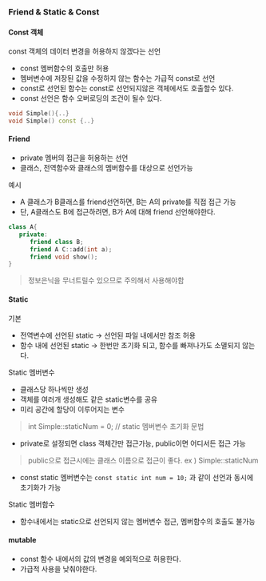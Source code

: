 ### Friend & Static & Const

#### Const 객체
const 객체의 데이터 변경을 허용하지 않겠다는 선언
- const 멤버함수의 호출만 허용
- 멤버변수에 저장된 값을 수정하지 않는 함수는 가급적 const로 선언
- const로 선언된 함수는  const로 선언되지않은 객체에서도 호출할수 있다.
- const 선언은 함수 오버로딩의 조건이 될수 있다.
```cpp
void Simple(){..}
void Simple() const {..}
```

#### Friend
- private 멤버의 접근을 허용하는 선언
- 클래스, 전역함수와 클래스의 멤버함수를 대상으로 선언가능

예시
- A 클래스가 B클래스를 friend선언하면, B는 A의 private를 직접 접근 가능
- 단, A클래스도 B에 접근하려면, B가 A에 대해 friend 선언해야한다.
```cpp
class A{
   private:
      friend class B;
      friend A C::add(int a);
      friend void show();
}
```
> 정보은닉을 무너트릴수 있으므로 주의해서 사용해야함

#### Static
기본
- 전역변수에 선언된 static -> 선언된 파일 내에서만 참조 허용
- 함수 내에 선언된 static -> 한번만 초기화 되고, 함수를 빠져나가도 소멸되지 않는다.

Static 멤버변수
- 클래스당 하나씩만 생성
- 객체를 여러개 생성해도 같은 static변수를 공유
- 미리 공간에 할당이 이루어지는 변수
> int Simple::staticNum = 0; // static 멤버변수 초기화 문법

- private로 설정되면 class 객체간만 접근가능, public이면 어디서든 접근 가능
> public으로 접근시에는 클래스 이름으로 접근이 좋다.
> ex ) Simple::staticNum
- const static 멤버변수는 `const static int num = 10;` 과 같이 선언과 동시에 초기화가 가능 

Static 멤버함수
- 함수내에서는 static으로 선언되지 않는 멤버변수 접근, 멤버함수의 호출도 불가능

#### mutable
- const 함수 내에서의 값의 변경을 예외적으로 허용한다.
- 가급적 사용을 낮춰야한다.
